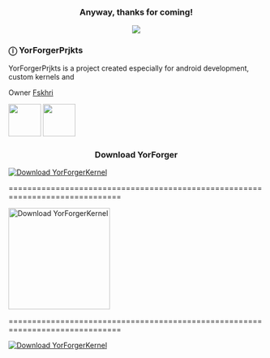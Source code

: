 <h3 align="center">Anyway, thanks for coming!</h2>  
<p align="center">
    <img src="https://ctl.s6img.com/society6/img/Bm1TLx-ODLrqcGWmVjnN1UA6My8/w_700/coffee-mugs/swatch/~artwork,fw_4601,fh_1998,fx_-1449,fy_-2375,iw_7100,ih_7100/s6-original-art-uploads/society6/uploads/misc/452ff72725a0458aa1e1b87f0c11b63f/~~/cowboy-bebop-see-you-space-cowboy-mugs.jpg?wait=0&attempt=0">
</p>

### ⓘ YorForgerPrjkts 
YorForgerPrjkts is a project created especially for android development, custom kernels and <br/>

Owner [Fskhri](https://github.com/fskhri)


<a href="https://sourceforge.net/projects/yorforgerkernel"><img width="64px" src="https://sourceforge.net/cdn/syndication/badge_img/3462003/oss-users-love-us-black" /></a> <a href="https://sourceforge.net/projects/yorforgerkernel"><img width="64px" src="https://sourceforge.net/cdn/syndication/badge_img/3462003/oss-rising-star-black?achievement=oss-rising-star" /></a> 

<h3 align="center">Download YorForger</h2>

[![Download YorForgerKernel](https://a.fsdn.com/con/app/sf-download-button)](https://sourceforge.net/projects/yorforgerkernel/files/latest/download)

==============================================================================

<a href="https://sourceforge.net/p/yorforgerkernel/"><img alt="Download YorForgerKernel" src="https://sourceforge.net/sflogo.php?type=18&group_id=3606059" width=200></a>

==============================================================================

<a href="https://sourceforge.net/projects/yorforgerkernel/files/latest/download"><img alt="Download YorForgerKernel" src="https://img.shields.io/sourceforge/dm/yorforgerkernel.svg" ></a>
